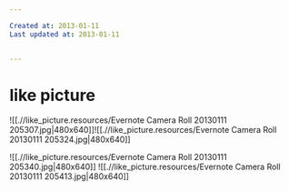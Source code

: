 ```yaml
---

Created at: 2013-01-11
Last updated at: 2013-01-11


---
```


# like picture


![[.//like_picture.resources/Evernote Camera Roll 20130111 205307.jpg\|480x640]]![[.//like_picture.resources/Evernote Camera Roll 20130111 205324.jpg\|480x640]]

![[.//like_picture.resources/Evernote Camera Roll 20130111 205340.jpg\|480x640]]
![[.//like_picture.resources/Evernote Camera Roll 20130111 205413.jpg\|480x640]]

